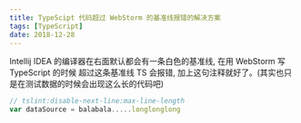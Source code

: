 ```yaml
---
title: TypeScipt 代码超过 WebStorm 的基准线报错的解决方案
tags: [TypeScript]
date: 2018-12-28
---
```

Intellij IDEA 的编译器在右面默认都会有一条白色的基准线, 在用 WebStorm 写 TypeScript 的时候 超过这条基准线 TS 会报错, 加上这句注释就好了。(其实也只是在测试数据的时候会出现这么长的代码吧)
```js
// tslint:disable-next-line:max-line-length
var dataSource = balabala.....longlonglong
```
